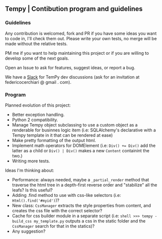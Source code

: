 ## Tempy | Contibution program and guidelines

### Guidelines
Any contribution is welcomed, fork and PR if you have some ideas you want to code in, I'll check them out.
Please write your own tests, no merge will be made without the relative tests.

PM me if you want to help maintaining this project or if you are willing to develop some of the next goals.

Open an Issue to ask for features, suggest ideas, or report a bug.

We have a [Slack](tempy-dev.slack.com) for TemPy dev discussions (ask for an invitation at federicocerchiari @ gmail . com).

### Program
Planned evolution of this project:
- Better exception handling.
- Python 2 compatibility.
- Manage Tempy object subclassing to use a custom object as a renderable for businnes logic item (i.e: SQLAlchemy's declarative with a Tempy template in it that can be rendered at ease)
- Make pretty formatting of the output html.
- Implement math operators for DOMElement (i.e: `Div() += Div()` add the latter as a child or `Div() | Div()` makes a new `Content` containint the two.)
- Writing more tests.

Ideas I'm thinking about:
- Performance: always needed, maybe a `_partial_render` method that traverse the html tree in a depth-first reverse order and "stabilize" all the leafs? Is this useful?
- Adding .find method to use with css-like selectors (i.e: `Html().find('#myid')`)?
- New class: `CssManager` extracts the style properties from content, and creates the css file with the correct selector?
- Cache for css builder module in a separate script (i.e: `shell >>> tempy -build_css my_template.py` outputs a css in the static folder and the `CssManager` search for that in the statics)?
- Any suggestion?
